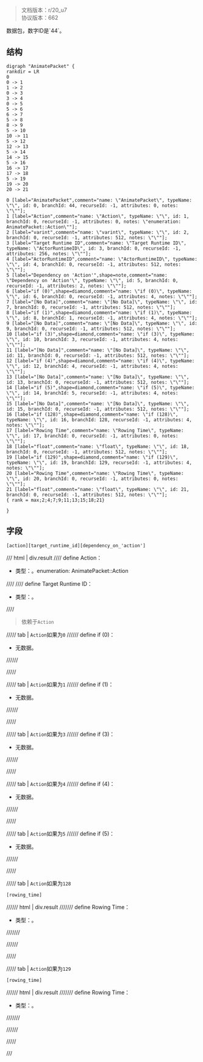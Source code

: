 # <!-- md:samp AnimatePacket -->

> 文档版本：r/20_u7<br/>协议版本：662

<!-- md:samp AnimatePacket -->数据包，数字ID是`44`。

## 结构

```viz
digraph "AnimatePacket" {
rankdir = LR
0
0 -> 1
1 -> 2
0 -> 3
3 -> 4
0 -> 5
5 -> 6
6 -> 7
5 -> 8
8 -> 9
5 -> 10
10 -> 11
5 -> 12
12 -> 13
5 -> 14
14 -> 15
5 -> 16
16 -> 17
17 -> 18
5 -> 19
19 -> 20
20 -> 21

0 [label="AnimatePacket",comment="name: \"AnimatePacket\", typeName: \"\", id: 0, branchId: 44, recurseId: -1, attributes: 0, notes: \"\""];
1 [label="Action",comment="name: \"Action\", typeName: \"\", id: 1, branchId: 0, recurseId: -1, attributes: 0, notes: \"enumeration: AnimatePacket::Action\""];
2 [label="varint",comment="name: \"varint\", typeName: \"\", id: 2, branchId: 0, recurseId: -1, attributes: 512, notes: \"\""];
3 [label="Target Runtime ID",comment="name: \"Target Runtime ID\", typeName: \"ActorRuntimeID\", id: 3, branchId: 0, recurseId: -1, attributes: 256, notes: \"\""];
4 [label="ActorRuntimeID",comment="name: \"ActorRuntimeID\", typeName: \"\", id: 4, branchId: 0, recurseId: -1, attributes: 512, notes: \"\""];
5 [label="Dependency on 'Action'",shape=note,comment="name: \"Dependency on 'Action'\", typeName: \"\", id: 5, branchId: 0, recurseId: -1, attributes: 2, notes: \"\""];
6 [label="if (0)",shape=diamond,comment="name: \"if (0)\", typeName: \"\", id: 6, branchId: 0, recurseId: -1, attributes: 4, notes: \"\""];
7 [label="[No Data]",comment="name: \"[No Data]\", typeName: \"\", id: 7, branchId: 0, recurseId: -1, attributes: 512, notes: \"\""];
8 [label="if (1)",shape=diamond,comment="name: \"if (1)\", typeName: \"\", id: 8, branchId: 1, recurseId: -1, attributes: 4, notes: \"\""];
9 [label="[No Data]",comment="name: \"[No Data]\", typeName: \"\", id: 9, branchId: 0, recurseId: -1, attributes: 512, notes: \"\""];
10 [label="if (3)",shape=diamond,comment="name: \"if (3)\", typeName: \"\", id: 10, branchId: 3, recurseId: -1, attributes: 4, notes: \"\""];
11 [label="[No Data]",comment="name: \"[No Data]\", typeName: \"\", id: 11, branchId: 0, recurseId: -1, attributes: 512, notes: \"\""];
12 [label="if (4)",shape=diamond,comment="name: \"if (4)\", typeName: \"\", id: 12, branchId: 4, recurseId: -1, attributes: 4, notes: \"\""];
13 [label="[No Data]",comment="name: \"[No Data]\", typeName: \"\", id: 13, branchId: 0, recurseId: -1, attributes: 512, notes: \"\""];
14 [label="if (5)",shape=diamond,comment="name: \"if (5)\", typeName: \"\", id: 14, branchId: 5, recurseId: -1, attributes: 4, notes: \"\""];
15 [label="[No Data]",comment="name: \"[No Data]\", typeName: \"\", id: 15, branchId: 0, recurseId: -1, attributes: 512, notes: \"\""];
16 [label="if (128)",shape=diamond,comment="name: \"if (128)\", typeName: \"\", id: 16, branchId: 128, recurseId: -1, attributes: 4, notes: \"\""];
17 [label="Rowing Time",comment="name: \"Rowing Time\", typeName: \"\", id: 17, branchId: 0, recurseId: -1, attributes: 0, notes: \"\""];
18 [label="float",comment="name: \"float\", typeName: \"\", id: 18, branchId: 0, recurseId: -1, attributes: 512, notes: \"\""];
19 [label="if (129)",shape=diamond,comment="name: \"if (129)\", typeName: \"\", id: 19, branchId: 129, recurseId: -1, attributes: 4, notes: \"\""];
20 [label="Rowing Time",comment="name: \"Rowing Time\", typeName: \"\", id: 20, branchId: 0, recurseId: -1, attributes: 0, notes: \"\""];
21 [label="float",comment="name: \"float\", typeName: \"\", id: 21, branchId: 0, recurseId: -1, attributes: 512, notes: \"\""];
{ rank = max;2;4;7;9;11;13;15;18;21}

}

```

## 字段

```title='AnimatePacket'
[action][target_runtime_id][dependency_on_'action']
```

/// html | div.result
//// define
Action：<!-- md:samp varint -->

- 类型：<!-- md:samp varint -->。enumeration: AnimatePacket::Action


////
//// define
Target Runtime ID：[<!-- md:samp ActorRuntimeID -->](../types/actorruntimeid.md)

- 类型：<!-- md:samp ActorRuntimeID -->。


////
> 依赖于`Action`

///// tab | `Action`如果为`0`
////// define
if (0)：<!-- md:samp [No Data] -->

- 无数据。


//////

/////

///// tab | `Action`如果为`1`
////// define
if (1)：<!-- md:samp [No Data] -->

- 无数据。


//////

/////

///// tab | `Action`如果为`3`
////// define
if (3)：<!-- md:samp [No Data] -->

- 无数据。


//////

/////

///// tab | `Action`如果为`4`
////// define
if (4)：<!-- md:samp [No Data] -->

- 无数据。


//////

/////

///// tab | `Action`如果为`5`
////// define
if (5)：<!-- md:samp [No Data] -->

- 无数据。


//////

/////

///// tab | `Action`如果为`128`
```title='if (128)'
[rowing_time]
```

////// html | div.result
/////// define
Rowing Time：<!-- md:samp float -->

- 类型：<!-- md:samp float -->。


///////

//////

/////

///// tab | `Action`如果为`129`
```title='if (129)'
[rowing_time]
```

////// html | div.result
/////// define
Rowing Time：<!-- md:samp float -->

- 类型：<!-- md:samp float -->。


///////

//////

/////

///

